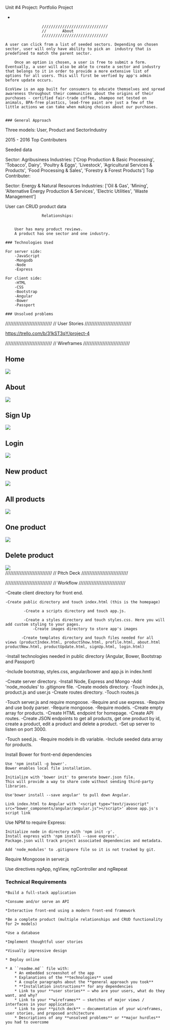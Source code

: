Unit #4 Project: Portfolio Project

-

                       
                    /////////////////////////////
                    //       About
                    /////////////////////////////

    A user can click from a list of seeded sectors. Depending on chosen sector, user will only have ability to pick an  industry that is predefined to match the parent sector.

        Once an option is chosen, a user is free to submit a form. Eventually, a user will also be able to create a sector and industry that belongs to it in order to provide a more extensive list of options for all users. This will first be verfied by app's admin before update occurs. 

    EcoView is an app built for consumers to educate themselves and spread awareness throughout their communities about the origins of their purchases - certified fair-trade coffee, shampoo not tested on animals, BPA-free plastics, lead-free paint are just a few of the little actions we can take when making choices about our purchases. 


    ### General Approach 

Three models: User, Product and SectorIndustry

 
2015 - 2016 Top Contributers

Seeded data

Sector: Agribusiness
Industries: ['Crop Production & Basic Processing', 'Tobacco', Dairy', 'Poultry & Eggs', 'Livestock', 'Agricultural Services & Products',  'Food Processing & Sales', 'Forestry & Forest Products']
Top Contributer: 

Sector: Energy & Natural Resources
Industries: ['Oil & Gas', 'Mining', 'Alternative Energy Production & Services', 'Electric Utilities', 'Waste Management']


User can CRUD product data

                    Relationships:

        
        User has many product reviews. 
        A product has one sector and one industry.

    ### Technologies Used

    For server side:
        -JavaScript
        -Mongodb
        -Node
        -Express

    For client side:
        -HTML
        -CSS
        -Bootstrap
        -Angular
        -Bower
        -Passport

    ### Unsolved problems 

    

/////////////////////////////
//      User Stories
/////////////////////////////

https://trello.com/b/31kST3qY/project-4

/////////////////////////////
//      Wireframes
/////////////////////////////

<h2>Home</h2><img class='wireframes' src='Wireframes/Home.png'/><br>
<h2>About</h2><img class='wireframes' src='Wireframes/About.png'/><br>
<h2>Sign Up</h2><img class='wireframes' src='Wireframes/SignUp.png'/><br>
<h2>Login</h2><img class='wireframes' src='Wireframes/Login.png'/><br>
<h2>New product</h2><img class='wireframes' src='Wireframes/newProduct.png'/><br>
<h2>All products</h2><img class='wireframes' src='Wireframes/indexProduct.png'/><br>
<h2>One product</h2><img class='wireframes' src='Wireframes/showProduct.png'/><br>
<h2>Delete product</h2><img class='wireframes' src='Wireframes/deleteProduct.png'/><br>
/////////////////////////////
//      Pitch Deck
/////////////////////////////

/////////////////////////////
//      Workflow
/////////////////////////////


-Create client directory for front end.

    -Create public directory and touch index.html (this is the homepage)

            -Create a scripts directory and touch app.js.
            
            -Create a styles directory and touch styles.css. Here you will add custom styling to your pages.      
                -Create images directory to store app's images
            
           -Create templates directory and touch files needed for all views (productIndex.html, productShow.html, profile.html, about.html productNew.html, productUpdate.html, signUp.html, login.html)
    
 -Install technologies needed in public directory (Angular, Bower, Bootstrap and Passport) 

-Include bootstrap, styles.css, angular/bower and app.js in index.hmtl 

-Create server directory.
-Install Node, Express and Mongo
    -Add 'node_modules' to .gitignore file.
    -Create models directory. 
        -Touch index.js, product.js and user.js
    -Create routes directory.
        -Touch routes.js


-Touch server.js and require mongoose.
    -Require and use express.
    -Require and use body parser.
    -Requrie mongoose.
    -Require models.
    -Create empty array for products. 
    -Create HTML endpoint for homepage.
    -Create API routes.
    -Create JSON endpoints to get all products, get one product by id, create a product, edit a product and delete a product.
    -Set up server to listen on port 3000.

-Touch seed.js. 
    -Require models in db variable. 
    -Include seeded data array for products.

    





Install Bower for front-end dependencies 
    
    Use 'npm install -g bower'. 
    Bower enables local file installation. 
    
    Initialize with 'bower init' to generate bower.json file. 
    This will provide a way to share code without sending third-party libraries.

    Use'bower install --save angular' to pull down Angular.

    Link index.html to Angular with '<script type="text/javascript" src="bower_components/angular/angular.js"></script>' above app.js's script link

Use NPM to require Express:
    
    Initialize node in directory with 'npm init -y'.
    Install express with 'npm install --save express'.
    Package.json will track project associated dependencies and metadata.
    
    Add 'node_modules' to .gitignore file so it is not tracked by git.

Require Mongoose in server.js

Use directives ngApp, ngView, ngController and ngRepeat


### Technical Requirements

    *Build a full-stack application

    *Consume and/or serve an API

    *Interactive front-end using a modern front-end framework

    *Be a complete product (multiple relationships and CRUD functionality for 2+ models)

    *Use a database

    *Implement thoughtful user stories

    *Visually impressive design

    * Deploy online

    * A ``readme.md`` file with:
        * An embedded screenshot of the app
        * Explanations of the **technologies** used
        * A couple paragraphs about the **general approach you took**
        * **Installation instructions** for any dependencies
        * Link to your **user stories** – who are your users, what do they want, and why?
        * Link to your **wireframes** – sketches of major views / interfaces in your application
        * Link to your **pitch deck** – documentation of your wireframes, user stories, and proposed architecture
        * Descriptions of any **unsolved problems** or **major hurdles** you had to overcome

